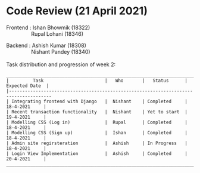 # Code Review (21 April 2021)
Frontend : Ishan Bhowmik (18322) <br />
&nbsp;&nbsp;&nbsp;&nbsp;&nbsp;&nbsp;&nbsp;&nbsp;&nbsp;&nbsp;&nbsp;&nbsp;&nbsp;&nbsp;&nbsp;&nbsp;&nbsp;Rupal Lohani  (18346) <br />

Backend  : Ashish Kumar (18308) <br />
&nbsp;&nbsp;&nbsp;&nbsp;&nbsp;&nbsp;&nbsp;&nbsp;&nbsp;&nbsp;&nbsp;&nbsp;&nbsp;&nbsp;&nbsp;&nbsp;&nbsp;Nishant Pandey (18340)<br />
<br />
Task distribution and progression of week 2:
```
_______________________________________________________________________________________
|         Task                       |   Who       |   Status      |   Expected Date  | 
|--------------------------------------------------------------------------------------
| Integrating frontend with Django   |  Nishant    | Completed     |    18-4-2021     | 
| Recent transaction functionality   |  Nishant    | Yet to start  |    19-4-2021     | 
| Modelling CSS (Log in)             |  Rupal      | Completed     |    18-4-2021     | 
| Modelling CSS (Sign up)            |  Ishan      | Completed     |    18-4-2021     | 
| Admin site regirsteration          |  Ashish     | In Progress   |    18-4-2021     |
| Login View Implementation          |  Ashish     | Completed     |    20-4-2021     |
_______________________________________________________________________________________


```

